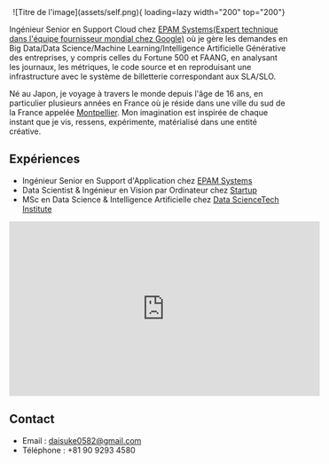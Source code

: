 <center>![Titre de l'image](assets/self.png){ loading=lazy width="200" top="200"}</center>

Ingénieur Senior en Support Cloud chez [EPAM Systems](https://www.epam.com/)<ins>(Expert technique dans l'équipe fournisseur mondial chez Google)</ins> où je gère les demandes en Big Data/Data Science/Machine Learning/Intelligence Artificielle Générative des entreprises, y compris celles du Fortune 500 et FAANG, en analysant les journaux, les métriques, le code source et en reproduisant une infrastructure avec le système de billetterie correspondant aux SLA/SLO.

Né au Japon, je voyage à travers le monde depuis l'âge de 16 ans, en particulier plusieurs années en France où je réside dans une ville du sud de la France appelée [Montpellier](https://www.youtube.com/watch?v=jb1eNSH4EGQ&ab_channel=DaisukeKuwabara). Mon imagination est inspirée de chaque instant que je vis, ressens, expérimente, matérialisé dans une entité créative.

## Expériences

- Ingénieur Senior en Support d'Application chez [EPAM Systems](https://www.epam.com/)
- Data Scientist & Ingénieur en Vision par Ordinateur chez [Startup](https://datafluct.com/)
- MSc en Data Science & Intelligence Artificielle chez [Data ScienceTech Institute](https://www.datasciencetech.institute/)

<iframe width="560" height="315" src="https://www.youtube.com/embed/RuatqthpLAs" title="Lecteur vidéo YouTube" frameborder="0" allow="accelerometer; autoplay; clipboard-write; encrypted-media; gyroscope; picture-in-picture" allowfullscreen></iframe>

## Contact
- Email : daisuke0582@gmail.com
- Téléphone : +81 90 9293 4580
